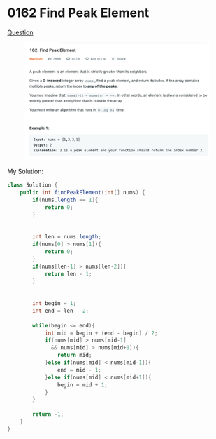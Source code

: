 # 0162 Find Peak Element

[Question](https://leetcode.com/problems/find-peak-element/)

<figure><img src="../.gitbook/assets/image (1) (1).png" alt=""><figcaption></figcaption></figure>



My Solution:

```java
class Solution {
    public int findPeakElement(int[] nums) {
        if(nums.length == 1){
            return 0;
        }
        
        
        int len = nums.length;
        if(nums[0] > nums[1]){
            return 0;
        }
        if(nums[len-1] > nums[len-2]){
            return len - 1;
        }
        
        
        int begin = 1;
        int end = len - 2;
        
        while(begin <= end){
            int mid = begin + (end - begin) / 2;
            if(nums[mid] > nums[mid-1]
              && nums[mid] > nums[mid+1]){
                return mid;
            }else if(nums[mid] < nums[mid-1]){
                end = mid - 1;
            }else if(nums[mid] < nums[mid+1]){
                begin = mid + 1;
            }
        }
        
        return -1;
    }
}
```
